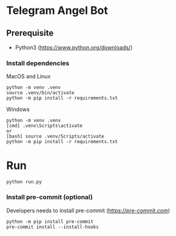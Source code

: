 # Telegram Angel Bot

## Prerequisite
* Python3 (https://www.python.org/downloads/)

### Install dependencies

MacOS and Linux
```
python -m venv .venv
source .venv/bin/activate
python -m pip install -r requirements.txt
```

Windows
```
python -m venv .venv
[cmd] .venv\Scripts\activate
or
[bash] source .venv/Scripts/activate
python -m pip install -r requirements.txt
```

# Run
```
python run.py
```

### Install pre-commit (optional)
Developers needs to install pre-commit (https://pre-commit.com)

```
python -m pip install pre-commit
pre-commit install --install-hooks
```
